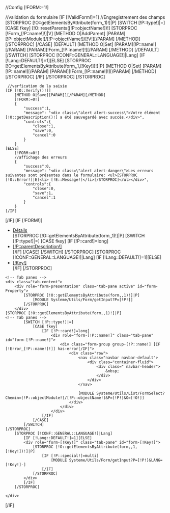 //Config
[!FORM:=1!]

//validation du formulaire
[IF [!ValidForm!]=1]
    //Engregistrement des champs
    [STORPROC [!O::getElementsByAttribute(form,,1)!]|P]
        [SWITCH [!P::type!]|=]
            [CASE fkey]
                [!O::resetParents([!P::objectName!])!]
                [STORPROC [!Form_[!P::name!]!]|V]
                    [METHOD O|AddParent]
                        [PARAM][!P::objectModule!]/[!P::objectName!]/[!V!][/PARAM]
                    [/METHOD]
                [/STORPROC]
            [/CASE]
            [DEFAULT]
                [METHOD O|Set]
                    [PARAM][!P::name!][/PARAM]
                    [PARAM][!Form_[!P::name!]!][/PARAM]
                [/METHOD]
            [/DEFAULT]
        [/SWITCH]
        [STORPROC [!CONF::GENERAL::LANGUAGE!]|Lang]
            [IF [!Lang::DEFAULT!]=1][ELSE]
                [STORPROC [!O::getElementsByAttribute(form,,1,[!Key!])!]|P]
                    [METHOD O|Set]
                        [PARAM][!P::name!][/PARAM]
                        [PARAM][!Form_[!P::name!]!][/PARAM]
                    [/METHOD]
                [/STORPROC]
            [/IF]
        [/STORPROC]
    [/STORPROC]

     //verfication de la saisie
    [IF [!O::Verify()!]]
        [METHOD O|Save][PARAM]1[/PARAM][/METHOD]
        [!FORM:=0!]
        {
            "success":1,
            "message": "<div class=\"alert alert-success\">Votre élément [!O::getDescription()!] a été sauvegardé avec succès.</div>",
            "controls":{
                "close":1,
                "save":0,
                "cancel":0
            }
        }
    [ELSE]
        [!FORM:=0!]
        //affichage des erreurs
        {
            "success":0,
            "message": "<div class=\"alert alert-danger\">Les erreurs suivantes sont présentes dans le formulaire: <ul>[STORPROC [!O::Error!]|E]<li> [!E::Message!]</li>[/STORPROC]</ul></div>",
            "controls":{
                "close":0,
                "save":1,
                "cancel":1
            }
        }
    [/IF]
[/IF]
[IF [!FORM!]]


<div>
    <!-- Nav tabs -->
    <ul class="nav nav-tabs" role="tablist">
        <li role="form-presentation" class="active"><a href="#form-Property" aria-controls="form-Property" role="tab" data-toggle="tab">Détails</a></li>
        [STORPROC [!O::getElementsByAttribute(form,,1)!]|P]
            [SWITCH [!P::type!]|=]
                [CASE fkey]
                    [IF [!P::card!]=long]
                        <li role="form-[!P::name!]" ><a href="#form-[!P::name!]" aria-controls="form-[!P::name!]" role="tab" data-toggle="tab">[!P::parentDescription!]</a></li>
                    [/IF]
                [/CASE]
            [/SWITCH]
        [/STORPROC]
        [STORPROC [!CONF::GENERAL::LANGUAGE!]|Lang]
            [IF [!Lang::DEFAULT!]=1][ELSE]
            <li role="form-[!Key!]" ><a href="#form-[!Key!]" aria-controls="form-[!Key!]" role="tab" data-toggle="tab">[!Key!]</a></li>
            [/IF]
        [/STORPROC]
    </ul>

    <!-- Tab panes -->
    <div class="tab-content">
        <div role="form-presentation" class="tab-pane active" id="form-Property">
            [STORPROC [!O::getElementsByAttribute(form,,1)!]|P]
                [MODULE Systeme/Utils/Form/getInput?P=[!P!]]
            [/STORPROC]
        </div>
    [STORPROC [!O::getElementsByAttribute(form,,1)!]|P]
    <!-- Tab panes -->
            [SWITCH [!P::type!]|=]
                [CASE fkey]
                    [IF [!P::card!]=long]
                        <div role="form-[!P::name!]" class="tab-pane" id="form-[!P::name!]">
                            <div class="form-group group-[!P::name!] [IF [!Error_[!P::name!]!]] has-error[/IF]">
                                <div class="row">
                                    <nav class="navbar navbar-default">
                                        <div class="container-fluid">
                                            <div class=" navbar-header">
                                                &nbsp;
                                            </div>
                                        </div>
                                    </nav>

                                    [MODULE Systeme/Utils/List/FormSelect?Chemin=[!P::objectModule!]/[!P::objectName!]&P=[!P!]&O=[!O!]]
                                </div>
                            </div>
                        </div>
                    [/IF]
                [/CASE]
            [/SWITCH]
    [/STORPROC]
        [STORPROC [!CONF::GENERAL::LANGUAGE!]|Lang]
            [IF [!Lang::DEFAULT!]=1][ELSE]
            <div role="form-[!Key!]" class="tab-pane" id="form-[!Key!]">
                [STORPROC [!O::getElementsByAttribute(form,,1,[!Key!])!]|P]
                    [IF [!P::special!]=multi]
                        [MODULE Systeme/Utils/Form/getInput?P=[!P!]&LANG=[!Key!]-]
                    [/IF]
                [/STORPROC]
            </div>
            [/IF]
        [/STORPROC]

    </div>
</div>



 [/IF]

